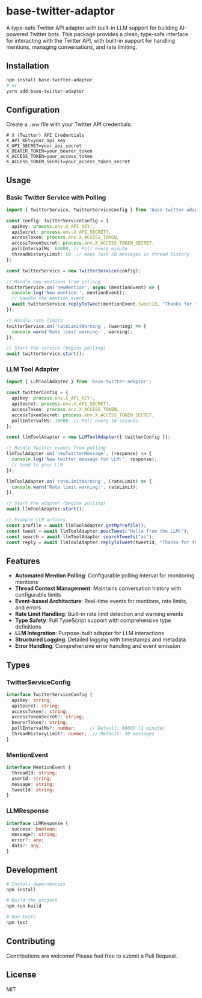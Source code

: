 # base-twitter-adaptor

A type-safe Twitter API adapter with built-in LLM support for building AI-powered Twitter bots. This package provides a clean, type-safe interface for interacting with the Twitter API, with built-in support for handling mentions, managing conversations, and rate limiting.

## Installation

```bash
npm install base-twitter-adaptor
# or
yarn add base-twitter-adaptor
```

## Configuration

Create a `.env` file with your Twitter API credentials:

```env
# X (Twitter) API Credentials
X_API_KEY=your_api_key
X_API_SECRET=your_api_secret
X_BEARER_TOKEN=your_bearer_token
X_ACCESS_TOKEN=your_access_token
X_ACCESS_TOKEN_SECRET=your_access_token_secret
```

## Usage

### Basic Twitter Service with Polling

```typescript
import { TwitterService, TwitterServiceConfig } from 'base-twitter-adaptor';

const config: TwitterServiceConfig = {
  apiKey: process.env.X_API_KEY!,
  apiSecret: process.env.X_API_SECRET!,
  accessToken: process.env.X_ACCESS_TOKEN,
  accessTokenSecret: process.env.X_ACCESS_TOKEN_SECRET,
  pollIntervalMs: 60000, // Poll every minute
  threadHistoryLimit: 50  // Keep last 50 messages in thread history
};

const twitterService = new TwitterService(config);

// Handle new mentions from polling
twitterService.on('newMention', async (mentionEvent) => {
  console.log('New mention:', mentionEvent);
  // Handle the mention event
  await twitterService.replyToTweet(mentionEvent.tweetId, "Thanks for the mention!");
});

// Handle rate limits
twitterService.on('rateLimitWarning', (warning) => {
  console.warn('Rate limit warning:', warning);
});

// Start the service (begins polling)
await twitterService.start();
```

### LLM Tool Adapter

```typescript
import { LLMToolAdapter } from 'base-twitter-adaptor';

const twitterConfig = {
  apiKey: process.env.X_API_KEY!,
  apiSecret: process.env.X_API_SECRET!,
  accessToken: process.env.X_ACCESS_TOKEN,
  accessTokenSecret: process.env.X_ACCESS_TOKEN_SECRET,
  pollIntervalMs: 10000  // Poll every 10 seconds
};

const llmToolAdapter = new LLMToolAdapter({ twitterConfig });

// Handle Twitter events from polling
llmToolAdapter.on('newTwitterMessage', (response) => {
  console.log("New twitter message for LLM:", response);
  // Send to your LLM
});

llmToolAdapter.on('rateLimitWarning', (rateLimit) => {
  console.warn('Rate limit warning:', rateLimit);
});

// Start the adapter (begins polling)
await llmToolAdapter.start();

// Example LLM actions
const profile = await llmToolAdapter.getMyProfile();
const tweet = await llmToolAdapter.postTweet("Hello from the LLM!");
const search = await llmToolAdapter.searchTweets("ai");
const reply = await llmToolAdapter.replyToTweet(tweetId, "Thanks for the mention!");
```

## Features

- **Automated Mention Polling**: Configurable polling interval for monitoring mentions
- **Thread Context Management**: Maintains conversation history with configurable limits
- **Event-based Architecture**: Real-time events for mentions, rate limits, and errors
- **Rate Limit Handling**: Built-in rate limit detection and warning events
- **Type Safety**: Full TypeScript support with comprehensive type definitions
- **LLM Integration**: Purpose-built adapter for LLM interactions
- **Structured Logging**: Detailed logging with timestamps and metadata
- **Error Handling**: Comprehensive error handling and event emission

## Types

### TwitterServiceConfig
```typescript
interface TwitterServiceConfig {
  apiKey: string;
  apiSecret: string;
  accessToken?: string;
  accessTokenSecret?: string;
  bearerToken?: string;
  pollIntervalMs?: number;     // Default: 60000 (1 minute)
  threadHistoryLimit?: number;  // Default: 50 messages
}
```

### MentionEvent
```typescript
interface MentionEvent {
  threadId: string;
  userId: string;
  message: string;
  tweetId: string;
}
```

### LLMResponse
```typescript
interface LLMResponse {
  success: boolean;
  message?: string;
  error?: any;
  data?: any;
}
```

## Development

```bash
# Install dependencies
npm install

# Build the project
npm run build

# Run tests
npm test
```

## Contributing

Contributions are welcome! Please feel free to submit a Pull Request.

## License

MIT 